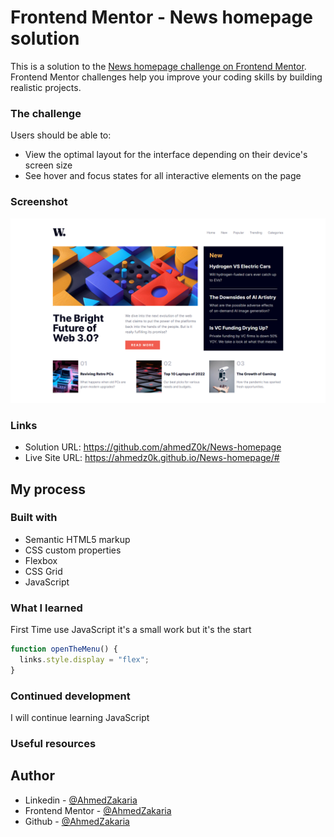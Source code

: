 # Frontend Mentor - News homepage solution

This is a solution to the [News homepage challenge on Frontend Mentor](https://www.frontendmentor.io/challenges/news-homepage-H6SWTa1MFl). Frontend Mentor challenges help you improve your coding skills by building realistic projects. 


### The challenge

Users should be able to:

- View the optimal layout for the interface depending on their device's screen size
- See hover and focus states for all interactive elements on the page

### Screenshot

![](./assets/images/screenShot.png)

### Links

- Solution URL: https://github.com/ahmedZ0k/News-homepage
- Live Site URL: https://ahmedz0k.github.io/News-homepage/#

## My process

### Built with

- Semantic HTML5 markup
- CSS custom properties
- Flexbox
- CSS Grid
- JavaScript


### What I learned
First Time use JavaScript it's a small work but it's the start

```js
function openTheMenu() {
  links.style.display = "flex";
}
```



### Continued development

I will continue learning JavaScript

### Useful resources



## Author

- Linkedin - [@AhmedZakaria](https://www.linkedin.com/in/ahmed-zakaria-63b72b1b5/)
- Frontend Mentor - [@AhmedZakaria](https://www.frontendmentor.io/profile/ahmedZ0k)
- Github - [@AhmedZakaria](https://github.com/ahmedZ0k)

